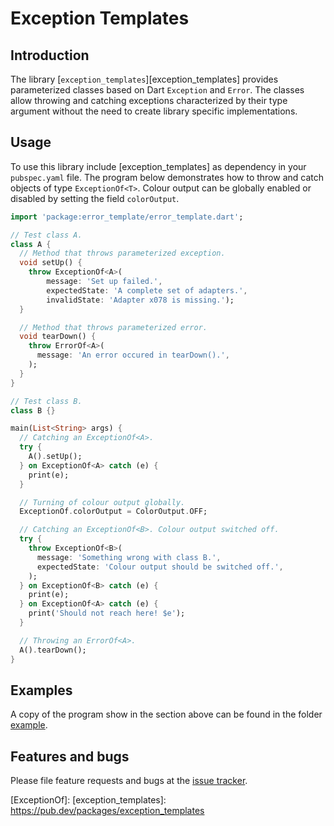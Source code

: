 # Exception Templates

## Introduction

The library [`exception_templates`][exception_templates] provides parameterized classes based on Dart `Exception` and `Error`.
The classes allow throwing and catching exceptions characterized by their type argument without the need to create library specific implementations.

## Usage

To use this library include [exception_templates] as dependency in your `pubspec.yaml` file. The program below demonstrates how
to throw and catch objects of type `ExceptionOf<T>`.
Colour output can be globally enabled or disabled by setting the field `colorOutput`. 


```Dart
import 'package:error_template/error_template.dart';

// Test class A.
class A {
  // Method that throws parameterized exception.
  void setUp() {
    throw ExceptionOf<A>(
        message: 'Set up failed.',
        expectedState: 'A complete set of adapters.',
        invalidState: 'Adapter x078 is missing.');
  }

  // Method that throws parameterized error.
  void tearDown() {
    throw ErrorOf<A>(
      message: 'An error occured in tearDown().',
    );
  }
}

// Test class B.
class B {}

main(List<String> args) {
  // Catching an ExceptionOf<A>.
  try {
    A().setUp();
  } on ExceptionOf<A> catch (e) {
    print(e);
  }

  // Turning of colour output globally.
  ExceptionOf.colorOutput = ColorOutput.OFF;

  // Catching an ExceptionOf<B>. Colour output switched off.
  try {
    throw ExceptionOf<B>(
      message: 'Something wrong with class B.',
      expectedState: 'Colour output should be switched off.',
    );
  } on ExceptionOf<B> catch (e) {
    print(e);
  } on ExceptionOf<A> catch (e) {
    print('Should not reach here! $e');
  }

  // Throwing an ErrorOf<A>.
  A().tearDown();
}

```


## Examples

A copy of the program show in the section above can be found in the folder  [example].


## Features and bugs

Please file feature requests and bugs at the [issue tracker].

[issue tracker]: https://github.com/simphotonics/exception_templates/issues
[example]: example
[ExceptionOf]:
[exception_templates]: https://pub.dev/packages/exception_templates